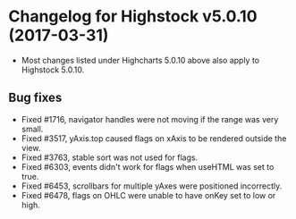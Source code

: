 # Changelog for Highstock v5.0.10 (2017-03-31)
        
- Most changes listed under Highcharts 5.0.10 above also apply to Highstock 5.0.10.

## Bug fixes
- Fixed #1716, navigator handles were not moving if the range was very small.
- Fixed #3517, yAxis.top caused flags on xAxis to be rendered outside the view.
- Fixed #3763, stable sort was not used for flags.
- Fixed #6303, events didn't work for flags when useHTML was set to true.
- Fixed #6453, scrollbars for multiple yAxes were positioned incorrectly.
- Fixed #6478, flags on OHLC were unable to have onKey set to low or high.